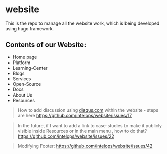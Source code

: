 # website
This is the repo to manage all the website work, which is being developed using hugo framework.

## Contents of our Website:
- Home page
- Platform
- Learning-Center
- Blogs
- Services
- Open-Source
- Docs
- About Us
- Resources

> How to add discussion using [disqus.com](https://disqus.com/) within the website - steps are here https://github.com/intelops/website/issues/17 

> In the future, if I want to add a link to case-studies to make it publicly visible inside Resources or in the main menu , how to do that?
> https://github.com/intelops/website/issues/22 

> Modifying Footer:
> https://github.com/intelops/website/issues/42 
